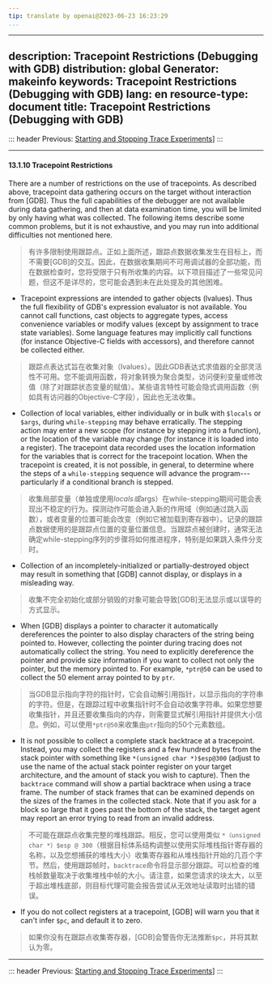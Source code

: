 ```yaml
---
tip: translate by openai@2023-06-23 16:23:29
...
```

---
description: Tracepoint Restrictions (Debugging with GDB)
distribution: global
Generator: makeinfo
keywords: Tracepoint Restrictions (Debugging with GDB)
lang: en
resource-type: document
title: Tracepoint Restrictions (Debugging with GDB)
---
::: header
Previous: [Starting and Stopping Trace Experiments](Starting-and-Stopping-Trace-Experiments.html#Starting-and-Stopping-Trace-Experiments)]
:::

---

#### 13.1.10 Tracepoint Restrictions


There are a number of restrictions on the use of tracepoints. As described above, tracepoint data gathering occurs on the target without interaction from [GDB]. Thus the full capabilities of the debugger are not available during data gathering, and then at data examination time, you will be limited by only having what was collected. The following items describe some common problems, but it is not exhaustive, and you may run into additional difficulties not mentioned here.

> 有许多限制使用跟踪点。正如上面所述，跟踪点数据收集发生在目标上，而不需要[GDB]的交互。因此，在数据收集期间不可用调试器的全部功能，而在数据检查时，您将受限于只有所收集的内容。以下项目描述了一些常见问题，但这不是详尽的，您可能会遇到未在此处提及的其他困难。


- Tracepoint expressions are intended to gather objects (lvalues). Thus the full flexibility of GDB's expression evaluator is not available. You cannot call functions, cast objects to aggregate types, access convenience variables or modify values (except by assignment to trace state variables). Some language features may implicitly call functions (for instance Objective-C fields with accessors), and therefore cannot be collected either.

> 跟踪点表达式旨在收集对象（lvalues）。因此GDB表达式求值器的全部灵活性不可用。您不能调用函数，将对象转换为聚合类型，访问便利变量或修改值（除了对跟踪状态变量的赋值）。某些语言特性可能会隐式调用函数（例如具有访问器的Objective-C字段），因此也无法收集。

- Collection of local variables, either individually or in bulk with `$locals` or `$args`, during `while-stepping` may behave erratically. The stepping action may enter a new scope (for instance by stepping into a function), or the location of the variable may change (for instance it is loaded into a register). The tracepoint data recorded uses the location information for the variables that is correct for the tracepoint location. When the tracepoint is created, it is not possible, in general, to determine where the steps of a `while-stepping` sequence will advance the program---particularly if a conditional branch is stepped.

> 收集局部变量（单独或使用$locals或$args）在while-stepping期间可能会表现出不稳定的行为。探测动作可能会进入新的作用域（例如通过跳入函数），或者变量的位置可能会改变（例如它被加载到寄存器中）。记录的跟踪点数据使用的是跟踪点位置的变量位置信息。当跟踪点被创建时，通常无法确定while-stepping序列的步骤将如何推进程序，特别是如果跳入条件分支时。

- Collection of an incompletely-initialized or partially-destroyed object may result in something that [GDB] cannot display, or displays in a misleading way.

> 收集不完全初始化或部分销毁的对象可能会导致[GDB]无法显示或以误导的方式显示。

- When [GDB] displays a pointer to character it automatically dereferences the pointer to also display characters of the string being pointed to. However, collecting the pointer during tracing does not automatically collect the string. You need to explicitly dereference the pointer and provide size information if you want to collect not only the pointer, but the memory pointed to. For example, `*ptr@50` can be used to collect the 50 element array pointed to by `ptr`.

> 当GDB显示指向字符的指针时，它会自动解引用指针，以显示指向的字符串的字符。但是，在跟踪过程中收集指针时不会自动收集字符串。如果您想要收集指针，并且还要收集指向的内存，则需要显式解引用指针并提供大小信息。例如，可以使用`*ptr@50`来收集由`ptr`指向的50个元素数组。

- It is not possible to collect a complete stack backtrace at a tracepoint. Instead, you may collect the registers and a few hundred bytes from the stack pointer with something like `*(unsigned char *)$esp@300` (adjust to use the name of the actual stack pointer register on your target architecture, and the amount of stack you wish to capture). Then the `backtrace` command will show a partial backtrace when using a trace frame. The number of stack frames that can be examined depends on the sizes of the frames in the collected stack. Note that if you ask for a block so large that it goes past the bottom of the stack, the target agent may report an error trying to read from an invalid address.

> 不可能在跟踪点收集完整的堆栈跟踪。相反，您可以使用类似 `*（unsigned char *）$esp @ 300`（根据目标体系结构调整以使用实际堆栈指针寄存器的名称，以及您想捕获的堆栈大小）收集寄存器和从堆栈指针开始的几百个字节。然后，使用跟踪帧时，`backtrace`命令将显示部分跟踪。可以检查的堆栈帧数量取决于收集堆栈中帧的大小。请注意，如果您请求的块太大，以至于超出堆栈底部，则目标代理可能会报告尝试从无效地址读取时出错的错误。

- If you do not collect registers at a tracepoint, [GDB] will warn you that it can't infer `$pc`, and default it to zero.

> 如果你没有在跟踪点收集寄存器，[GDB]会警告你无法推断`$pc`，并将其默认为零。

---

::: header
Previous: [Starting and Stopping Trace Experiments](Starting-and-Stopping-Trace-Experiments.html#Starting-and-Stopping-Trace-Experiments)]
:::
